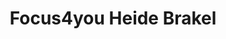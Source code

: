 ---
title: "Focus4you Heide Brakel"
url: /moenchengladbach/focus4you-heide-brakel/
shop: Massage
---